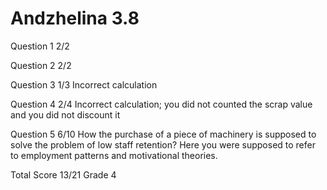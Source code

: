 # Andzhelina 3.8

Question 1      2/2

Question 2      2/2

Question 3      1/3
                Incorrect calculation

Question 4      2/4
                Incorrect calculation; you did not counted the scrap value and you did not
                discount it

Question 5      6/10
                How the purchase of a piece of machinery is supposed to solve the problem of
                low staff retention? Here you were supposed to refer to employment patterns
                and motivational theories.

Total Score     13/21 Grade 4

